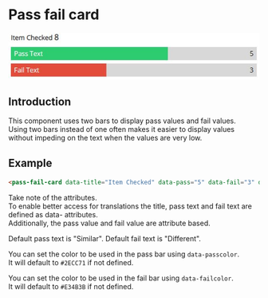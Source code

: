 # Pass fail card

![piechart](/documents/images/pass-fail-card.jpg)

## Introduction

This component uses two bars to display pass values and fail values.  
Using two bars instead of one often makes it easier to display values without impeding on the text when the values are very low.

## Example
```html
<pass-fail-card data-title="Item Checked" data-pass="5" data-fail="3" data-passtext="Pass Text" data-failtext="Fail Text"></pass-fail-card>
```

Take note of the attributes.    
To enable better access for translations the title, pass text and fail text are defined as data- attributes.  
Additionally, the pass value and fail value are attribute based.  

Default pass text is "Similar".
Default fail text is "Different".

You can set the color to be used in the pass bar using `data-passcolor`.  
It will default to `#2ECC71` if not defined.  

You can set the color to be used in the fail bar using `data-failcolor`.  
It will default to `#E34B3B` if not defined.  